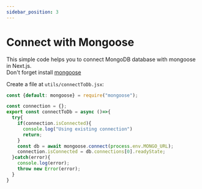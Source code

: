 ```yaml
---
sidebar_position: 3
---
```


# Connect with Mongoose

This simple code helps you to connect MongoDB database with mongoose in Next.js. \
Don't forget install [mongoose](https://www.npmjs.com/package/mongoose)


Create a file at `utils/connectToDb.jsx`:

```jsx
const {default: mongoose} = require("mongoose");

const connection = {};
export const connectToDb = async ()=>{
  try{
    if(connection.isConnected){
      console.log("Using existing connection")
      return;
    }
    const db = await mongoose.connect(process.env.MONGO_URL);
    connection.isConnected = db.connections[0].readyState;
  }catch(error){
    console.log(error);
    throw new Error(error);
  }
}
```

